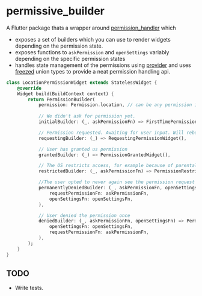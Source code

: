 # permissive_builder

A Flutter package thats a wrapper around [permission_handler](https://pub.dev/packages/permission_handler) which 
- exposes a set of builders which you can use to render widgets depending on the permission state.
- exposes functions to `askPermission` and `openSettings` variably depending on the specific permission states
- handles state management of the permissions using [provider](https://pub.dev/packages/provider) and uses [freezed](https://pub.dev/packages/freezed) union types to provide a neat permission handling api. 


```dart
class LocationPermissionWidget extends StatelessWidget {
    @override
    Widget build(BuildContext context) {
        return PermissionBuilder(
            permission: Permission.location, // can be any permission in Permission.
            
            // We didn't ask for permission yet.
            initialBuilder: (_, askPermissionFn) => FirstTimePermissionWidget(),

            // Permission requested. Awaiting for user input. Will rebuild after user input
            requestingBuilder: (_) => RequestingPermissionWidget(),

            // User has granted us permission
            grantedBuilder: (_) => PermissionGrantedWidget(),

            // The OS restricts access, for example because of parental controls
            restrictedBuilder: (_, askPermissionFn) => PermissionRestrictedWidget(),

            //The user opted to never again see the permission request dialog for this app.
            permanentlyDeniedBuilder: (_, askPermissionFn, openSettingsFn) => PermanentlyDeniedWidget(
                requestPermissionFn: askPermissionFn,
                openSettingsFn: openSettingsFn,
            ),

            // User denied the permission once
            deniedBuilder: (_, askPermissionFn, openSettingsFn) => PermissionDeniedWidget(
                openSettingsFn: openSettingsFn,
                requestPermissionFn: askPermissionFn,
            ),
        );
    }
}
```

## TODO
- Write tests.

